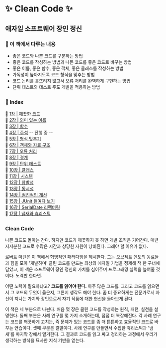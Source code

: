 # ✨ Clean Code ✨
## 애자일 소프트웨어 장인 정신

### 🔖 이 책에서 다루는 내용
- 좋은 코드와 나쁜 코드를 구분하는 방법
- 좋은 코드를 작성하는 방법과 나쁜 코드를 좋은 코드로 바꾸는 방법
- 좋은 이름, 좋은 함수, 좋은 객체, 좋은 클래스를 작성하는 방법
- 가독성이 높아지도록 코드 형식을 맞추는 방법
- 코드 논리를 흩뜨리지 않고서 오류 처리를 완벽하게 구현하는 방법
- 단위 테스트와 테스트 주도 개발을 적용하는 방법

## 

### 🔖 Index

🧷 [1장 | 깨끗한 코드](https://github.com/jeongwon-iee/CleanCode/tree/main/ch.01)  
🧷 [2장 | 의미 있는 이름](https://github.com/jeongwon-iee/CleanCode/tree/main/ch.02)  
🧷 [3장 | 함수](https://github.com/jeongwon-iee/CleanCode/tree/main/ch.03)  
🧷 [4장 | 주석](https://github.com/jeongwon-iee/CleanCode/tree/main/ch.04) -- 진행 중 --    
🧷 [5장 | 형식 맞추기](https://github.com/jeongwon-iee/CleanCode/tree/main/ch.05)  
🧷 [6장 | 객체와 자료 구조](https://github.com/jeongwon-iee/CleanCode/tree/main/ch.06)  
🧷 [7장 | 오류 처리](https://github.com/jeongwon-iee/CleanCode/tree/main/ch.07)  
🧷 [8장 | 경계](https://github.com/jeongwon-iee/CleanCode/tree/main/ch.08)  
🧷 [9장 | 단위 테스트](https://github.com/jeongwon-iee/CleanCode/tree/main/ch.09)  
🧷 [10장 | 클래스](https://github.com/jeongwon-iee/CleanCode/tree/main/ch.10)  
🧷 [11장 | 시스템](https://github.com/jeongwon-iee/CleanCode/tree/main/ch.11)  
🧷 [12장 | 창발성](https://github.com/jeongwon-iee/CleanCode/tree/main/ch.12)  
🧷 [13장 | 동시성](https://github.com/jeongwon-iee/CleanCode/tree/main/ch.13)  
🧷 [14장 | 점진적인 개선](https://github.com/jeongwon-iee/CleanCode/tree/main/ch.14)  
🧷 [15장 | JUnit 들여다 보기](https://github.com/jeongwon-iee/CleanCode/tree/main/ch.15)  
🧷 [16장 | SerialDate 리팩터링](https://github.com/jeongwon-iee/CleanCode/tree/main/ch.16)  
🧷 [17장 | 냄새와 휴리스틱](https://github.com/jeongwon-iee/CleanCode/tree/main/ch.17)  

##

### Clean Code 
나쁜 코드도 돌아는 간다. 하지만 코드가 깨끗하지 못 하면 개발 조직은 기어간다. 매년 지저분한 코드로 수많은 시간과 상당한 자원이 낭비된다. 그래야 할 이유가 없다.

로버트 마틴은 이 책에서 혁명적인 패러다임을 제시한다. 그는 오브젝트 멘토의 동료들과 힘을 모아 '개발하며' 클린 코드를 만드는 최상의 애자일 기법을 정제해 책 한 구너에 담았고, 이 책은 소프트웨어 장인 정신의 가치를 심어주며 프로그래밍 실력을 높여줄 것이다. 노력만 한다면.

어떤 노력이 필요하냐고? **코드를 읽어야 한다.** 아주 많은 코드를. 그리고 코드를 읽으면서 그 코드의 무엇이 옳은지, 그른지 생각도 해야 한다. 좀 더 중요하게는 전문가로서 자신이 지니는 가치와 장인으로서 자기 작품에 대한 헌신을 돌아보게 된다.

이 책은 세 부분으로 나뉜다. 처음 몇 장은 클린 코드를 작성하는 원칙, 패턴, 실천을 설명한다. 둘째 부분은 사례 연구를 몇 가지 소개하는데, 점점 더 복잡해진다. 각 사례 연구는 코드를 깨끗하게 고치는, 즉 문제가 있는 코드를 좀 더 튼튼하고 효율적인 코드로 바꾸는 연습이다. 셋째 부분은 결말이다. 사례 연구를 만들면서 수집한 휴리스틱과 '냄새'를 마지막 장에서 열거한다. 그 결과로 코드를 읽고 짜고 정리하는 과정에서 우리가 생각하는 방식을 묘사한 지식 기반을 얻는다.
